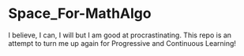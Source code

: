 # Space_For-MathAlgo
I believe, I can, I will but I am good at procrastinating. This repo is an attempt to turn me up again for Progressive and Continuous Learning! 
